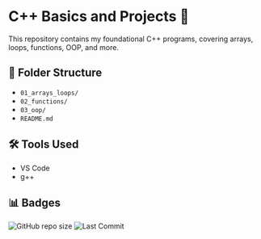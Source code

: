 # C++ Basics and Projects 🚀

This repository contains my foundational C++ programs, covering arrays, loops, functions, OOP, and more.

## 📁 Folder Structure
- `01_arrays_loops/`
- `02_functions/`
- `03_oop/`
- `README.md`

## 🛠 Tools Used
- VS Code
- g++

## 📊 Badges
![GitHub repo size](https://img.shields.io/github/repo-size/Dhairya-Nagpaal-006/My-Cpp-Programming)
![Last Commit](https://img.shields.io/github/last-commit/Dhairya-Nagpal-006/My-Cpp-Programming)

